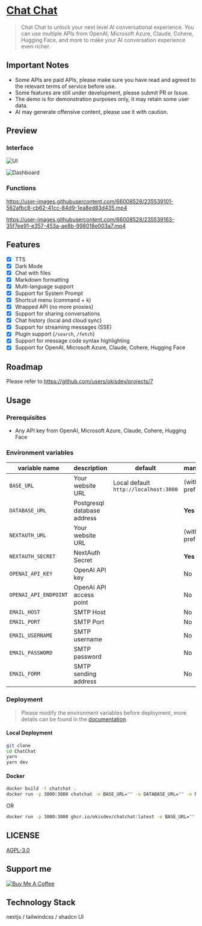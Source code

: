 # [Chat Chat](https://chat.okisdev.com)

> Chat Chat to unlock your next level AI conversational experience. You can use multiple APIs from OpenAI, Microsoft Azure, Claude, Cohere, Hugging Face, and more to make your AI conversation experience even richer.

## Important Notes

-   Some APIs are paid APIs, please make sure you have read and agreed to the relevant terms of service before use.
-   Some features are still under development, please submit PR or Issue.
-   The demo is for demonstration purposes only, it may retain some user data.
-   AI may generate offensive content, please use it with caution.

## Preview

### Interface

![UI](https://cdn.harrly.com/project/GitHub/Chat-Chat/img/UI-1.png)

![Dashboard](https://cdn.harrly.com/project/GitHub/Chat-Chat/img/Dashboard-1.png)

### Functions

https://user-images.githubusercontent.com/66008528/235539101-562afbc8-cb62-41cc-84d9-1ea8ed83d435.mp4

https://user-images.githubusercontent.com/66008528/235539163-35f7ee91-e357-453a-ae8b-998018e003a7.mp4

## Features

-   [x] TTS
-   [x] Dark Mode
-   [x] Chat with files
-   [x] Markdown formatting
-   [x] Multi-language support
-   [x] Support for System Prompt
-   [x] Shortcut menu (command + k)
-   [x] Wrapped API (no more proxies)
-   [x] Support for sharing conversations
-   [x] Chat history (local and cloud sync)
-   [x] Support for streaming messages (SSE)
-   [x] Plugin support (`/search`, `/fetch`)
-   [x] Support for message code syntax highlighting
-   [x] Support for OpenAI, Microsoft Azure, Claude, Cohere, Hugging Face

## Roadmap

Please refer to https://github.com/users/okisdev/projects/7

## Usage

### Prerequisites

-   Any API key from OpenAI, Microsoft Azure, Claude, Cohere, Hugging Face

### Environment variables

| variable name         | description                 | default                               | mandatory                | prompt                                                                                                            |
| --------------------- | --------------------------- | ------------------------------------- | ------------------------ | ----------------------------------------------------------------------------------------------------------------- |
| `BASE_URL`            | Your website URL            | Local default `http://localhost:3000` | (with prefix) **Yes**    |                                                                                                                   |
| `DATABASE_URL`        | Postgresql database address |                                       | **Yes**                  | Start with `postgresql://` (if not required, please fill in `postgresql://user:password@example.com:port/dbname`) |
| `NEXTAUTH_URL`        | Your website URL            |                                       | (without prefix) **Yes** |                                                                                                                   |
| `NEXTAUTH_SECRET`     | NextAuth Secret             |                                       | **Yes**                  | Random hash (16 bits is best)                                                                                     |
| `OPENAI_API_KEY`      | OpenAI API key              |                                       | No                       |                                                                                                                   |
| `OPENAI_API_ENDPOINT` | OpenAI API access point     |                                       | No                       |                                                                                                                   |
| `EMAIL_HOST`          | SMTP Host                   |                                       | No                       |                                                                                                                   |
| `EMAIL_PORT`          | SMTP Port                   |                                       | No                       |                                                                                                                   |
| `EMAIL_USERNAME`      | SMTP username               |                                       | No                       |                                                                                                                   |
| `EMAIL_PASSWORD`      | SMTP password               |                                       | No                       |                                                                                                                   |
| `EMAIL_FORM`          | SMTP sending address        |                                       | No                       |                                                                                                                   |

### Deployment

> Please modify the environment variables before deployment, more details can be found in the [documentation](https://docs.okis.dev/chat/deployment/).

#### Local Deployment

```bash
git clone
cd ChatChat
yarn
yarn dev
```

#### Docker

```bash
docker build -t chatchat .
docker run -p 3000:3000 chatchat -e BASE_URL="" -e DATABASE_URL="" -e NEXTAUTH_URL="" -e NEXTAUTH_SECRET="" -e OPENAI_API_KEY="" -e OPENAI_API_ENDPOINT="" -e EMAIL_HOST="" -e EMAIL_PORT="" -e EMAIL_USERNAME="" -e EMAIL_PASSWORD="" -e EMAIL_FORM=""
```

OR

```bash
docker run -p 3000:3000 ghcr.io/okisdev/chatchat:latest -e BASE_URL="" -e DATABASE_URL="" -e NEXTAUTH_URL="" -e NEXTAUTH_SECRET="" -e OPENAI_API_KEY="" -e OPENAI_API_ENDPOINT="" -e EMAIL_HOST="" -e EMAIL_PORT="" -e EMAIL_USERNAME="" -e EMAIL_PASSWORD="" -e EMAIL_FORM=""
```

## LICENSE

[AGPL-3.0](./LICENSE)

## Support me

[![Buy Me A Coffee](https://www.buymeacoffee.com/assets/img/custom_images/orange_img.png)](https://www.buymeacoffee.com/okisdev)

## Technology Stack

nextjs / tailwindcss / shadcn UI

```

```
